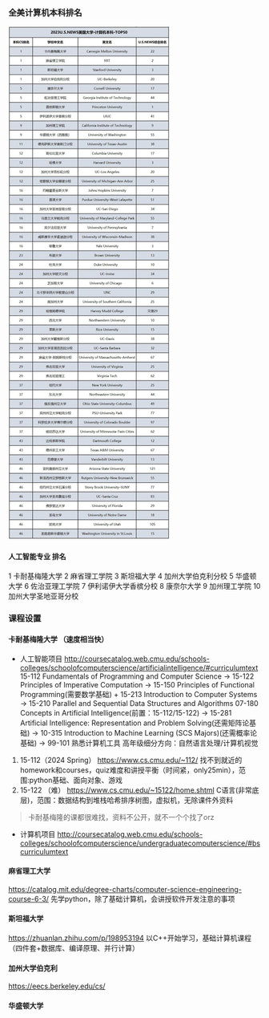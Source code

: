 ### 全美计算机本科排名
![alt text](image.png)
#### 人工智能专业 排名
1 卡耐基梅隆大学
2 麻省理工学院
3 斯坦福大学
4 加州大学伯克利分校
5 华盛顿大学
6 佐治亚理工学院
7 伊利诺伊大学香槟分校
8 康奈尔大学
9 加州理工学院
10 加州大学圣地亚哥分校

### 课程设置
#### 卡耐基梅隆大学 （速度相当快）
* 人工智能项目
http://coursecatalog.web.cmu.edu/schools-colleges/schoolofcomputerscience/artificialintelligence/#curriculumtext
15-112 Fundamentals of Programming and Computer Science -> 15-122 Principles of Imperative Computation -> 15-150 Principles of Functional Programming(需要数学基础) + 15-213 Introduction to Computer Systems -> 15-210 Parallel and Sequential Data Structures and Algorithms
07-180 Concepts in Artificial Intelligence(前置：15-112/15-122) -> 15-281 Artificial Intelligence: Representation and Problem Solving(还需矩阵论基础) -> 10-315 Introduction to Machine Learning (SCS Majors)(还需概率论基础) -> 
99-101 熟悉计算机工具
高年级细分方向：自然语言处理/计算机视觉
1. 15-112（2024 Spring）
https://www.cs.cmu.edu/~112/
找不到就近的homework和courses，quiz难度和讲授平衡（时间紧，only25min），范围:python基础、面向对象、游戏
2. 15-122 （难）
https://www.cs.cmu.edu/~15122/home.shtml
C语言(非常底层)，范围：数据结构到堆栈哈希排序树图，虚拟机，无除课件外资料
> 卡耐基梅隆的课都很难找，资料不公开，就不一个个找了orz
* 计算机项目
http://coursecatalog.web.cmu.edu/schools-colleges/schoolofcomputerscience/undergraduatecomputerscience/#bscurriculumtext
#### 麻省理工大学
https://catalog.mit.edu/degree-charts/computer-science-engineering-course-6-3/
先学python，除了基础计算机，会讲授软件开发注意的事项
#### 斯坦福大学
https://zhuanlan.zhihu.com/p/198953194
以C++开始学习，基础计算机课程（四件套+数据库、编译原理、并行计算）
#### 加州大学伯克利
https://eecs.berkeley.edu/cs/
#### 华盛顿大学


